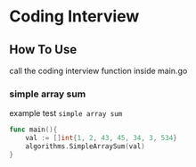 # Coding Interview
## How To Use
call the coding interview function inside main.go

### simple array sum
example test `simple array sum`
```go
func main(){
    val := []int{1, 2, 43, 45, 34, 3, 534}
	algorithms.SimpleArraySum(val)
}
```

